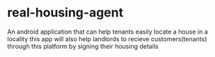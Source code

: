 # real-housing-agent
An android application that can help tenants easily locate a house in a locality
this app will also help landlords to recieve customers(tenants) through this platform by signing their housing details 
